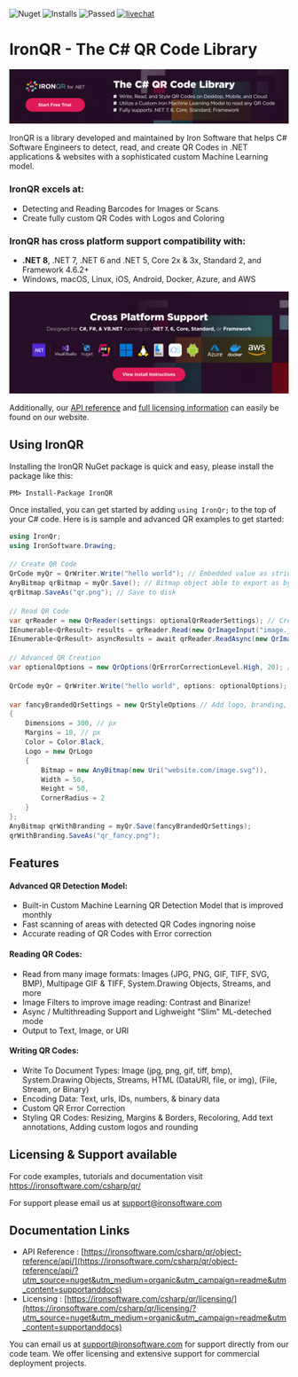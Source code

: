 
![Nuget](https://img.shields.io/nuget/v/IronQR?color=informational&label=latest)  ![Installs](https://img.shields.io/nuget/dt/IronQR?color=informational&label=installs&logo=nuget)  ![Passed](https://img.shields.io/badge/build-%20%E2%9C%93%20522%20tests%20passed%20(0%20failed)%20-107C10?logo=visualstudio) [![livechat](https://img.shields.io/badge/Live%20Chat-8%20Engineers%20Active%20Today-purple?logo=googlechat&logoColor=white)](https://ironsoftware.com/csharp/qr/?utm_source=nuget&utm_medium=organic&utm_campaign=readme&utm_content=topshield#helpscout-support)

# IronQR - The C# QR Code Library

[![IronQR NuGet Trial Banner Image](https://raw.githubusercontent.com/iron-software/iron-nuget-assets/main/IronQR-readme/nuget-trial-banner.png)](https://ironsoftware.com/csharp/qr/?utm_source=nuget&utm_medium=organic&utm_campaign=readme&utm_content=topbanner#trial-license)

IronQR is a library developed and maintained by Iron Software that helps C# Software Engineers to detect, read, and create QR Codes in .NET applications & websites with a sophisticated custom Machine Learning model.
 
### IronQR excels at:
- Detecting and Reading Barcodes for Images or Scans
- Create fully custom QR Codes with Logos and Coloring

### IronQR has cross platform support compatibility with:
- **.NET 8**, .NET 7, .NET 6 and .NET 5, Core 2x & 3x, Standard 2, and Framework 4.6.2+
- Windows, macOS, Linux, iOS, Android, Docker, Azure, and AWS

[![IronQr Cross Platform Compatibility Support Image](https://raw.githubusercontent.com/iron-software/iron-nuget-assets/main/IronQR-readme/cross-platform-compatibility.png)](https://ironsoftware.com/csharp/qr/docs/?utm_source=nuget&utm_medium=organic&utm_campaign=readme&utm_content=crossplatformbanner)

Additionally, our [API reference](https://ironsoftware.com/csharp/qr/object-reference/api/?utm_source=nuget&utm_medium=organic&utm_campaign=readme&utm_content=supportanddocs) and [full licensing information](https://ironsoftware.com/csharp/qr/licensing/?utm_source=nuget&utm_medium=organic&utm_campaign=readme&utm_content=supportanddocs#trial-license) can easily be found on our website.

## Using IronQR

Installing the IronQR NuGet package is quick and easy, please install the package like this:
```
PM> Install-Package IronQR
```
Once installed, you can get started by adding `using IronQr;` to the top of your C# code. Here is is sample and advanced QR examples to get started:
```csharp
using IronQr;
using IronSoftware.Drawing;

// Create QR Code
QrCode myQr = QrWriter.Write("hello world"); // Embedded value as string
AnyBitmap qrBitmap = myQr.Save(); // Bitmap object able to export as bytes or file
qrBitmap.SaveAs("qr.png"); // Save to disk

// Read QR Code
var qrReader = new QrReader(settings: optionalQrReaderSettings); // Create reader
IEnumerable<QrResult> results = qrReader.Read(new QrImageInput("image.jpg")); // Reader calls ML Model to detect and read
IEnumerable<QrResult> asyncResults = await qrReader.ReadAsync(new QrImageInput("image.jpg")); // Async version

// Advanced QR Creation
var optionalOptions = new QrOptions(QrErrorCorrectionLevel.High, 20); // Advanced QR Generation Options

QrCode myQr = QrWriter.Write("hello world", options: optionalOptions); // QR code created with options

var fancyBrandedQrSettings = new QrStyleOptions // Add logo, branding, coloring, rouding, etc.
{
    Dimensions = 300, // px
    Margins = 10, // px
    Color = Color.Black,
    Logo = new QrLogo
    {
        Bitmap = new AnyBitmap(new Uri("website.com/image.svg")),
        Width = 50,
        Height = 50,
        CornerRadius = 2
    }
};
AnyBitmap qrWithBranding = myQr.Save(fancyBrandedQrSettings);
qrWithBranding.SaveAs("qr_fancy.png");
```

## Features

#### Advanced QR Detection Model:
- Built-in Custom Machine Learning QR Detection Model that is improved monthly
- Fast scanning of areas with detected QR Codes ingnoring noise
- Accurate reading of QR Codes with Error correction

#### Reading QR Codes:
- Read from many image formats: Images (JPG, PNG, GIF, TIFF, SVG, BMP), Multipage GIF & TIFF, System.Drawing Objects, Streams, and more
- Image Filters to improve image reading: Contrast and Binarize!
- Async / Multithreading Support and Lighweight "Slim" ML-deteched mode
- Output to Text, Image, or URI

#### Writing QR Codes:
- Write To Document Types: Image (jpg, png, gif, tiff, bmp), System.Drawing Objects, Streams, HTML (DataURI, file, or img), (File, Stream, or Binary)
- Encoding Data: Text, urls, IDs, numbers, & binary data
- Custom QR Error Correction
- Styling QR Codes: Resizing, Margins & Borders, Recoloring, Add text annotations, Adding custom logos and rounding

## Licensing & Support available
For code examples, tutorials and documentation visit https://ironsoftware.com/csharp/qr/

For support please email us at support@ironsoftware.com 

## Documentation Links
-   API Reference : [https://ironsoftware.com/csharp/qr/object-reference/api/](https://ironsoftware.com/csharp/qr/object-reference/api/?utm_source=nuget&utm_medium=organic&utm_campaign=readme&utm_content=supportanddocs)
-   Licensing : [https://ironsoftware.com/csharp/qr/licensing/](https://ironsoftware.com/csharp/qr/licensing/?utm_source=nuget&utm_medium=organic&utm_campaign=readme&utm_content=supportanddocs)

You can email us at support@ironsoftware.com for support directly from our code team. We offer licensing and extensive support for commercial deployment projects.
